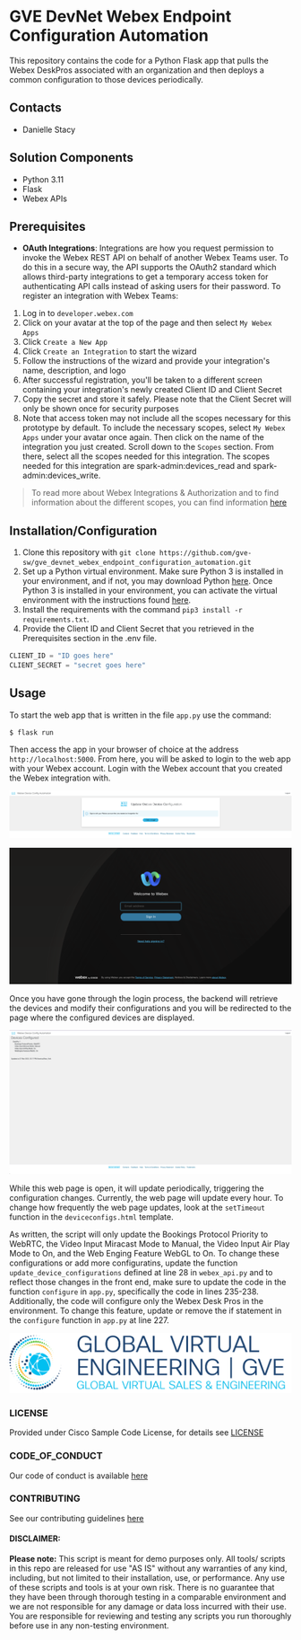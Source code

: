 # GVE DevNet Webex Endpoint Configuration Automation
This repository contains the code for a Python Flask app that pulls the Webex DeskPros associated with an organization and then deploys a common configuration to those devices periodically.

## Contacts
* Danielle Stacy

## Solution Components
* Python 3.11
* Flask
* Webex APIs

## Prerequisites
- **OAuth Integrations**: Integrations are how you request permission to invoke the Webex REST API on behalf of another Webex Teams user. To do this in a secure way, the API supports the OAuth2 standard which allows third-party integrations to get a temporary access token for authenticating API calls instead of asking users for their password. To register an integration with Webex Teams:
1. Log in to `developer.webex.com`
2. Click on your avatar at the top of the page and then select `My Webex Apps`
3. Click `Create a New App`
4. Click `Create an Integration` to start the wizard
5. Follow the instructions of the wizard and provide your integration's name, description, and logo
6. After successful registration, you'll be taken to a different screen containing your integration's newly created Client ID and Client Secret
7. Copy the secret and store it safely. Please note that the Client Secret will only be shown once for security purposes
8. Note that access token may not include all the scopes necessary for this prototype by default. To include the necessary scopes, select `My Webex Apps` under your avatar once again. Then click on the name of the integration you just created. Scroll down to the `Scopes` section. From there, select all the scopes needed for this integration. The scopes needed for this integration are spark-admin:devices_read and spark-admin:devices_write.

> To read more about Webex Integrations & Authorization and to find information about the different scopes, you can find information [here](https://developer.webex.com/docs/integrations)

## Installation/Configuration
1. Clone this repository with `git clone https://github.com/gve-sw/gve_devnet_webex_endpoint_configuration_automation.git`
2. Set up a Python virtual environment. Make sure Python 3 is installed in your environment, and if not, you may download Python [here](https://www.python.org/downloads/). Once Python 3 is installed in your environment, you can activate the virtual environment with the instructions found [here](https://docs.python.org/3/tutorial/venv.html).
3. Install the requirements with the command `pip3 install -r requirements.txt`.
4. Provide the Client ID and Client Secret that you retrieved in the Prerequisites section in the .env file.
```python
CLIENT_ID = "ID goes here"
CLIENT_SECRET = "secret goes here"
```

## Usage
To start the web app that is written in the file `app.py` use the command:
```
$ flask run
```
Then access the app in your browser of choice at the address `http://localhost:5000`. From here, you will be asked to login to the web app with your Webex account. Login with the Webex account that you created the Webex integration with.

![/IMAGES/login_prompt.png](/IMAGES/login_prompt.png)

![/IMAGES/webex_login.png](/IMAGES/webex_login.png)

Once you have gone through the login process, the backend will retrieve the devices and modify their configurations and you will be redirected to the page where the configured devices are displayed.

![/IMAGES/devices_configured.png](/IMAGES/devices_configured.png)

While this web page is open, it will update periodically, triggering the configuration changes. Currently, the web page will update every hour. To change how frequently the web page updates, look at the `setTimeout` function in the `deviceconfigs.html` template.

As written, the script will only update the Bookings Protocol Priority to WebRTC, the Video Input Miracast Mode to Manual, the Video Input Air Play Mode to On, and the Web Enging Feature WebGL to On. To change these configurations or add more configuratins, update the function `update_device_configurations` defined at line 28 in `webex_api.py` and to reflect those changes in the front end, make sure to update the code in the function `configure` in `app.py`, specifically the code in lines 235-238. 
Additionally, the code will configure only the Webex Desk Pros in the environment. To change this feature, update or remove the if statement in the `configure` function in `app.py` at line 227.

![/IMAGES/0image.png](/IMAGES/0image.png)

### LICENSE

Provided under Cisco Sample Code License, for details see [LICENSE](LICENSE.md)

### CODE_OF_CONDUCT

Our code of conduct is available [here](CODE_OF_CONDUCT.md)

### CONTRIBUTING

See our contributing guidelines [here](CONTRIBUTING.md)

#### DISCLAIMER:
<b>Please note:</b> This script is meant for demo purposes only. All tools/ scripts in this repo are released for use "AS IS" without any warranties of any kind, including, but not limited to their installation, use, or performance. Any use of these scripts and tools is at your own risk. There is no guarantee that they have been through thorough testing in a comparable environment and we are not responsible for any damage or data loss incurred with their use.
You are responsible for reviewing and testing any scripts you run thoroughly before use in any non-testing environment.

